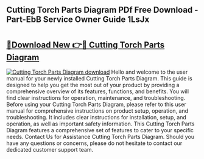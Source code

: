 ## Cutting Torch Parts Diagram PDf Free Download - Part-EbB Service Owner Guide 1LsJx

# <h2><a href="http://dfhqrs.blite.top/?on=Cutting+Torch+Parts+Diagram">🔗Download New 👉🔴 Cutting Torch Parts Diagram</a></h2>

[![Cutting Torch Parts Diagram download](https://i.imgur.com/lujVjoI.png)](http://dfhqrs.blite.top/?on=Cutting+Torch+Parts+Diagram)
Hello and welcome to the user manual for your newly installed Cutting Torch Parts Diagram. This guide is designed to help you get the most out of your product by providing a comprehensive overview of its features, functions, and benefits. You will find clear instructions for operation, maintenance, and troubleshooting. Before using your Cutting Torch Parts Diagram, please refer to this user manual for comprehensive instructions on product setup, operation, and troubleshooting. It includes clear instructions for installation, setup, and operation, as well as important safety information. This Cutting Torch Parts Diagram features a comprehensive set of features to cater to your specific needs. Contact Us for Assistance Cutting Torch Parts Diagram. Should you have any questions or concerns, please do not hesitate to contact our dedicated customer support team.
